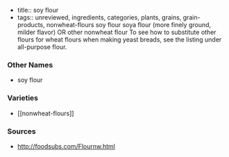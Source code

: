 - title:: soy flour
- tags:: unreviewed, ingredients, categories, plants, grains, grain-products, nonwheat-flours
soy flour soya flour (more finely ground, milder flavor) OR other nonwheat flour To see how to substitute other flours for wheat flours when making yeast breads, see the listing under all-purpose flour.

### Other Names

* soy flour

### Varieties

* [[nonwheat-flours]]

### Sources
* http://foodsubs.com/Flournw.html
